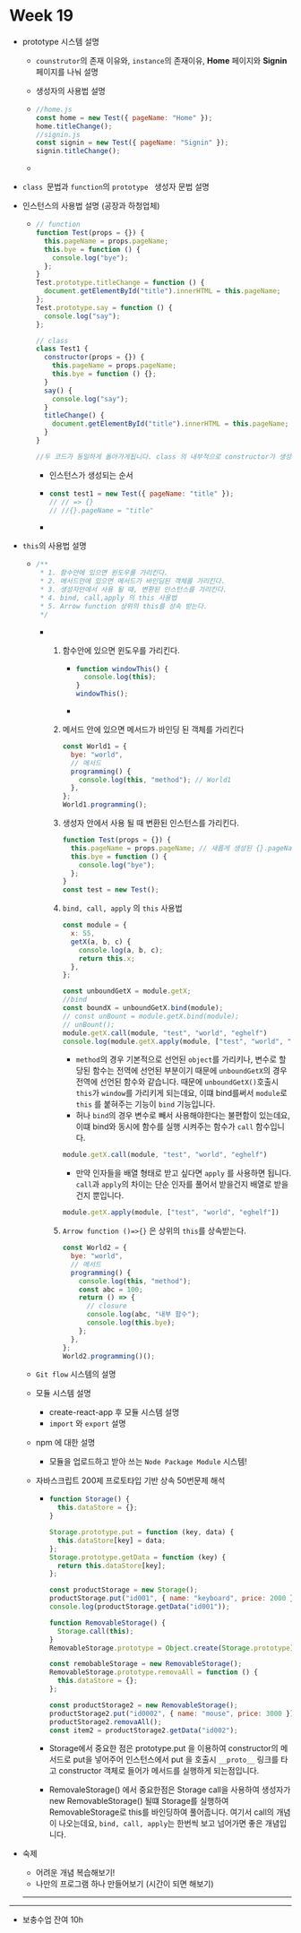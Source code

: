 # Week 19

+ prototype 시스템 설명

  + `counstrutor`의 존재 이유와, `instance`의 존재이유, **Home** 페이지와 **Signin** 페이지를 나눠 설명

  + 생성자의 사용법 설명

  + ```js
    //home.js
    const home = new Test({ pageName: "Home" });
    home.titleChange();
    //signin.js
    const signin = new Test({ pageName: "Signin" });
    signin.titleChange();
    ```

  + 

+ `class `문법과 `function`의 `prototype ` 생성자 문법 설명

+ 인스턴스의 사용법 설명 (공장과 하청업체)

  + ```js
    // function
    function Test(props = {}) {
      this.pageName = props.pageName;
      this.bye = function () {
        console.log("bye");
      };
    }
    Test.prototype.titleChange = function () {
      document.getElementById("title").innerHTML = this.pageName;
    };
    Test.prototype.say = function () {
      console.log("say");
    };
    
    // class
    class Test1 {
      constructor(props = {}) {
        this.pageName = props.pageName;
        this.bye = function () {};
      }
      say() {
        console.log("say");
      }
      titleChange() {
        document.getElementById("title").innerHTML = this.pageName;
      }
    }
    
    //두 코드가 동일하게 돌아가게됩니다. class 의 내부적으로 constructor가 생성되어 내부동작은 다르지만 개발자가 사용하는 비즈니스 로직은 동일하다고 생각하면 좋습니다.
    ```

    + 인스턴스가 생성되는 순서

    + ```js
      const test1 = new Test({ pageName: "title" });
      // // => {}
      // //{}.pageName = "title"
      ```

    + 

+ `this`의 사용법 설명

  + ```js
    /**
     * 1. 함수안에 있으면 윈도우를 가리킨다.
     * 2. 메서드안에 있으면 메서드가 바인딩된 객체를 가리킨다.
     * 3. 생성자안에서 사용 될 때, 변환된 인스턴스를 가리킨다.
     * 4. bind, call,apply 의 this 사용법
     * 5. Arrow function 상위의 this를 상속 받는다.
     */
    ```

    + 1. 함수안에 있으면 윈도우를 가리킨다.

         + ```js
           function windowThis() {
             console.log(this);
           }
           windowThis();
           ```

         + 

      2. 메서드 안에 있으면 메서드가 바인딩 된 객체를 가리킨다

         ```js
         const World1 = {
           bye: "world",
           // 메서드
           programming() {
             console.log(this, "method"); // World1
           },
         };
         World1.programming();
         ```

         

      3. 생성자 안에서 사용 될 때 변환된 인스턴스를 가리킨다.

         ```js
         function Test(props = {}) {
           this.pageName = props.pageName; // 새롭게 생성된 {}.pageName을 타겟
           this.bye = function () {
             console.log("bye");
           };
         }
         const test = new Test();
         ```

         

      4. `bind, call, apply` 의 `this` 사용법

         ```js
         const module = {
           x: 55,
           getX(a, b, c) {
             console.log(a, b, c);
             return this.x;
           },
         };
         
         const unboundGetX = module.getX;
         //bind
         const boundX = unboundGetX.bind(module);
         // const unBount = module.getX.bind(module);
         // unBount();
         module.getX.call(module, "test", "world", "eghelf")
         console.log(module.getX.apply(module, ["test", "world", "eghelf"]));
         ```

         + `method`의 경우 기본적으로 선언된 `object`를 가리키나, 변수로 할당된 함수는 전역에 선언된 부분이기 때문에 `unboundGetX`의 경우 전역에 선언된 함수와 같습니다. 때문에 `unboundGetX()`호출시 `this`가 `window`를 가리키게 되는데요, 이떄 bind를써서 `module`로 `this` 를 붙혀주는 기능이 `bind` 기능입니다.
         + 허나 `bind`의 경우 변수로 빼서 사용해야한다는 불편함이 있는데요, 이떄 bind와 동시에 함수를 실행 시켜주는 함수가 `call` 함수입니다.

         ```js
         module.getX.call(module, "test", "world", "eghelf") 
         ```

         + 만약 인자들을 배열 형태로 받고 싶다면 `apply` 를 사용하면 됩니다. `call`과 `apply`의 차이는 단순 인자를 풀어서 받을건지 배열로 받을건지 뿐입니다.

         ```js
         module.getX.apply(module, ["test", "world", "eghelf"])
         ```

         

      5. `Arrow function ()=>{}` 은 상위의 `this`를 상속받는다.

         ```js
         const World2 = {
           bye: "world",
           // 메서드
           programming() {
             console.log(this, "method");
             const abc = 100;
             return () => {
               // closure
               console.log(abc, "내부 함수");
               console.log(this.bye);
             };
           },
         };
         World2.programming()();
         
         
         ```

         

      

  + `Git flow` 시스템의 설명

  + 모듈 시스템 설명

    + create-react-app 후 모듈 시스템 설명
    + `import` 와 `export` 설명

  + npm 에 대한 설명

    + 모듈을 업로드하고 받아 쓰는 `Node Package Module`  시스템!

  + 자바스크립트 200제 프로토타입 기반 상속 50번문제 해석

    + ```js
      function Storage() {
        this.dataStore = {};
      }
      
      Storage.prototype.put = function (key, data) {
        this.dataStore[key] = data;
      };
      Storage.prototype.getData = function (key) {
        return this.dataStore[key];
      };
      
      const productStorage = new Storage();
      productStorage.put("id001", { name: "keyboard", price: 2000 });
      console.log(productStorage.getData("id001"));
      
      function RemovableStorage() {
        Storage.call(this);
      }
      RemovableStorage.prototype = Object.create(Storage.prototype);
      
      const remobableStorage = new RemovableStorage();
      RemovableStorage.prototype.removaAll = function () {
        this.dataStore = {};
      };
      
      const productStorage2 = new RemovableStorage();
      productStorage2.put("id0002", { name: "mouse", price: 3000 });
      productStorage2.removaAll();
      const item2 = productStorage2.getData("id002");
      ```

    + Storage에서 중요한 점은 prototype.put 을 이용하여 constructor의 메서드로 put을 넣어주어 인스턴스에서 put 을 호출시 `__proto__` 링크를 타고 constructor 객체로 들어가 메서드를 실행하게 되는점입니다.

    + RemovaleStorage() 에서 중요한점은 Storage call을 사용하여 생성자가 new RemovableStorage() 될떄 Storage를 실행하여 RemovableStorage로 this를 바인딩하여 풀어줍니다. 여기서 call의 개념이 나오는데요, `bind, call, apply`는 한번씩 보고 넘어가면 좋은 개념입니다.







+ 숙제

  + 어려운 개념 복습해보기!
  + 나만의 프로그램 하나 만들어보기 (시간이 되면 해보기)

  ------

------

- 보충수업 잔여 10h 